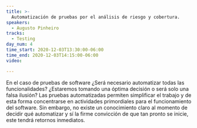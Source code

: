 ```yaml
---
title: >-
  Automatización de pruebas por el análisis de riesgo y cobertura.
speakers:
  - Augusto Pinheiro
tracks:
  - Testing
day_num: 4
time_start: 2020-12-03T13:30:00-06:00
time_end: 2020-12-03T14:15:00-06:00
video: 

---
```


En el caso de pruebas de software ¿Será necesario automatizar todas las
funcionalidades? ¿Estaremos tomando una óptima decisión o será solo
una falsa ilusión?
Las pruebas automatizadas permiten simplificar el trabajo y de esta forma
concentrarse en actividades primordiales para el funcionamiento del software.
Sin embargo, no existe un conocimiento claro al momento de decidir qué
automatizar y sí la firme convicción de que tan pronto se inicie, este tendrá
retornos inmediatos.


